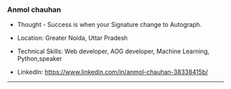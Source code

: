 ### Anmol chauhan
- Thought - Success is when your Signature change to Autograph.
- Location: Greater Noida, Uttar Pradesh
- Technical Skills: Web developer, AOG developer, Machine Learning, Python,speaker

- LinkedIn: https://www.linkedin.com/in/anmol-chauhan-38338415b/
***
